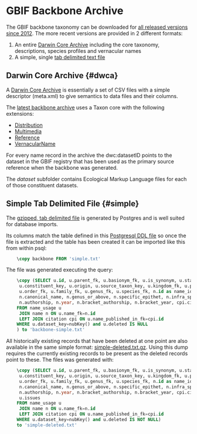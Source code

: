 # GBIF Backbone Archive

The GBIF backbone taxonomy can be downloaded for [all released versions since 2012](https://hosted-datasets.gbif.org/datasets/backbone). 
The more recent versions are provided in 2 different
formats:

1. An entire [Darwin Core Archive](#dwca) including the core
   taxonomy, descriptions, species profiles and vernacular names
2. A simple, single [tab delimited text file](#simple)

## Darwin Core Archive {#dwca}

A [Darwin Core
Archive](https://en.wikipedia.org/wiki/Darwin_Core_Archive) is
essentially a set of CSV files with a simple descriptor (meta.xml) to
give semantics to data files and their columns.

The [latest backbone
archive](https://hosted-datasets.gbif.org/datasets/backbone/current/backbone.zip)
uses a Taxon core with the following extensions:

- [Distribution](https://rs.gbif.org/terms/1.0/Distribution)
- [Multimedia](https://rs.gbif.org/terms/1.0/Multimedia)
- [Reference](https://rs.gbif.org/terms/1.0/References)
- [VernacularName](https://rs.gbif.org/terms/1.0/VernacularName)

For every name record in the archive the dwc:datasetID points to the
dataset in the GBIF registry that has been used as the primary source
reference when the backbone was generated.

The *dataset* subfolder contains Ecological Markup Language files for
each of those constituent datasets.

## Simple Tab Delimited File {#simple}

The [gzipped, tab delimited
file](https://hosted-datasets.gbif.org/datasets/backbone/current/simple.txt.gz)
is generated by Postgres and is well suited for database imports.

Its columns match the table defined in this [Postgresql DDL
file](https://github.com/gbif/checklistbank/blob/master/checklistbank-mybatis-service/src/main/resources/backbone-ddl.sql)
so once the file is extracted and the table has been created it can be
imported like this from within psql:

```SQL
    \copy backbone FROM 'simple.txt'
```

The file was generated executing the query:

```SQL
    \copy (SELECT u.id, u.parent_fk, u.basionym_fk, u.is_synonym, u.status, u.rank, u.nom_status,
     u.constituent_key, u.origin, u.source_taxon_key, u.kingdom_fk, u.phylum_fk, u.class_fk,
     u.order_fk, u.family_fk, u.genus_fk, u.species_fk, n.id as name_id, n.scientific_name,
     n.canonical_name, n.genus_or_above, n.specific_epithet, n.infra_specific_epithet, n.notho_type,
     n.authorship, n.year, n.bracket_authorship, n.bracket_year, cpi.citation as name_published_in, u.issues 
    FROM name_usage u 
     JOIN name n ON u.name_fk=n.id 
     LEFT JOIN citation cpi ON u.name_published_in_fk=cpi.id 
    WHERE u.dataset_key=nubKey() and u.deleted IS NULL
    ) to 'backbone-simple.txt'
```

All historically existing records that have been deleted at one point
are also available in the same simple format:
[simple-deleted.txt.gz](https://hosted-datasets.gbif.org/datasets/backbone/current/simple-deleted.txt.gz).
Using this dump requires the currently existing records to be present as
the deleted records point to these. The files was generated with:

```SQL
    \copy (SELECT u.id, u.parent_fk, u.basionym_fk, u.is_synonym, u.status, u.rank, u.nom_status,
     u.constituent_key, u.origin, u.source_taxon_key, u.kingdom_fk, u.phylum_fk, u.class_fk,
     u.order_fk, u.family_fk, u.genus_fk, u.species_fk, n.id as name_id, n.scientific_name,
     n.canonical_name, n.genus_or_above, n.specific_epithet, n.infra_specific_epithet, n.notho_type,
     n.authorship, n.year, n.bracket_authorship, n.bracket_year, cpi.citation as name_published_in,
     u.issues
    FROM name_usage u
     JOIN name n ON u.name_fk=n.id
     LEFT JOIN citation cpi ON u.name_published_in_fk=cpi.id
    WHERE u.dataset_key=nubKey() and u.deleted IS NOT NULL)
    to 'simple-deleted.txt'
```
